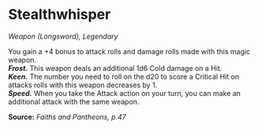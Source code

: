 # Stealthwhisper
*Weapon (Longsword), Legendary*

You gain a +4 bonus to attack rolls and damage rolls made with this magic weapon.  
***Frost.*** This weapon deals an additional 1d6 Cold damage on a Hit.  
***Keen.*** The number you need to roll on the d20 to score a Critical Hit on attacks rolls with this weapon decreases by 1.  
***Speed.*** When you take the Attack action on your turn, you can make an additional attack with the same weapon.



**Source:** *Faiths and Pantheons, p.47*
